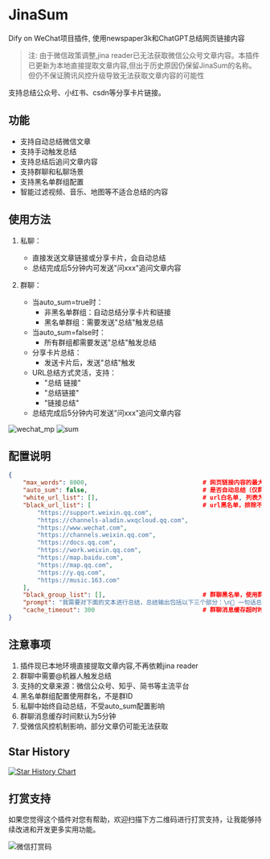 # JinaSum
Dify on WeChat项目插件, 使用newspaper3k和ChatGPT总结网页链接内容

> 注: 由于微信政策调整,jina reader已无法获取微信公众号文章内容。本插件已更新为本地直接提取文章内容,但出于历史原因仍保留JinaSum的名称。但仍不保证腾讯风控升级导致无法获取文章内容的可能性 

支持总结公众号、小红书、csdn等分享卡片链接。

## 功能
- 支持自动总结微信文章
- 支持手动触发总结
- 支持总结后追问文章内容
- 支持群聊和私聊场景
- 支持黑名单群组配置
- 智能过滤视频、音乐、地图等不适合总结的内容

## 使用方法
1. 私聊：
   - 直接发送文章链接或分享卡片，会自动总结
   - 总结完成后5分钟内可发送"问xxx"追问文章内容

2. 群聊：
   - 当auto_sum=true时：
     - 非黑名单群组：自动总结分享卡片和链接
     - 黑名单群组：需要发送"总结"触发总结
   - 当auto_sum=false时：
     - 所有群组都需要发送"总结"触发总结
   - 分享卡片总结：
     - 发送卡片后，发送"总结"触发
   - URL总结方式灵活，支持：
     - "总结 链接"
     - "总结链接"
     - "链接总结"
   - 总结完成后5分钟内可发送"问xxx"追问文章内容

![wechat_mp](./docs/images/wechat_mp.jpg)
![sum](./docs/images/sum.jpg)

## 配置说明
```json
{
    "max_words": 8000,                                # 网页链接内容的最大字数，防止超过最大输入token
    "auto_sum": false,                                # 是否自动总结（仅群聊有效）
    "white_url_list": [],                             # url白名单, 列表为空时不做限制，黑名单优先级大于白名单
    "black_url_list": [                               # url黑名单，排除不支持总结的视频号等链接
        "https://support.weixin.qq.com",
        "https://channels-aladin.wxqcloud.qq.com",
        "https://www.wechat.com",
        "https://channels.weixin.qq.com",
        "https://docs.qq.com",
        "https://work.weixin.qq.com",
        "https://map.baidu.com",
        "https://map.qq.com",
        "https://y.qq.com",
        "https://music.163.com"
    ],
    "black_group_list": [],                           # 群聊黑名单，使用群名
    "prompt": "我需要对下面的文本进行总结，总结输出包括以下三个部分：\n📖 一句话总结\n🔑 关键要点,用数字序号列出3-5个文章的核心内容\n🏷 标签: #xx #xx\n请使用emoji让你的表达更生动。",  # 链接内容总结提示词
    "cache_timeout": 300                              # 群聊消息缓存超时时间（秒）
}
```

## 注意事项
1. 插件现已本地环境直接提取文章内容,不再依赖jina reader
2. 群聊中需要@机器人触发总结
3. 支持的文章来源：微信公众号、知乎、简书等主流平台
4. 黑名单群组配置使用群名，不是群ID
5. 私聊中始终自动总结，不受auto_sum配置影响
6. 群聊消息缓存时间默认为5分钟
7. 受微信风控机制影响，部分文章仍可能无法获取

## Star History

[![Star History Chart](https://api.star-history.com/svg?repos=sofs2005/jina_sum&type=Date)](https://star-history.com/#sofs2005/jina_sum&Date)

## 打赏支持

如果您觉得这个插件对您有帮助，欢迎扫描下方二维码进行打赏支持，让我能够持续改进和开发更多实用功能。

![微信打赏码](https://github.com/sofs2005/difytask/raw/main/img/wx.png?raw=true)